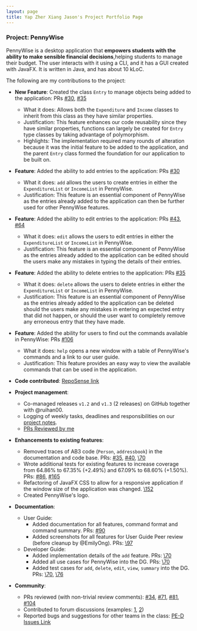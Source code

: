 ```yaml
---
layout: page
title: Yap Zher Xiang Jason's Project Portfolio Page
---
```


### Project: PennyWise

PennyWise is a desktop application that **empowers students with the ability to make sensible financial decisions**,helping students to manage their budget. The user interacts with it using a CLI, and it has a GUI created with JavaFX. It is written in Java, and has about 10 kLoC.

The following are my contributions to the project:

* **New Feature**: Created the class `Entry` to manage objects being added to the application: PRs [\#30](https://github.com/AY2223S1-CS2103T-W17-2/tp/pull/30), [\#35](https://github.com/AY2223S1-CS2103T-W17-2/tp/pull/35)
  * What it does: Allows both the `Expenditure` and `Income` classes to inherit from this class as they have similar properties.
  * Justification: This feature enhances our code reusability since they have similar properties, functions can largely be
  created for `Entry` type classes by taking advantage of polymorphism.
  * Highlights: The implementation required many rounds of alteration because it was the initial feature to be added to the application,
  and the parent `Entry` class formed the foundation for our application to be built on.

* **Feature**: Added the ability to add entries to the application: PRs [\#30](https://github.com/AY2223S1-CS2103T-W17-2/tp/pull/30)
  * What it does: `add` allows the users to create entries in either the `ExpenditureList` or `IncomeList` in PennyWise.
  * Justification: This feature is an essential component of PennyWise as the entries already added to the application
  can then be further used for other PennyWise features.

* **Feature**: Added the ability to edit entries to the application: PRs [\#43](https://github.com/AY2223S1-CS2103T-W17-2/tp/pull/43), [\#64](https://github.com/AY2223S1-CS2103T-W17-2/tp/pull/64)
  * What it does: `edit` allows the users to edit entries in either the `ExpenditureList` or `IncomeList` in PennyWise.
  * Justification: This feature is an essential component of PennyWise as the entries already added to the application
    can be edited should the users make any mistakes in typing the details of their entries.

* **Feature**: Added the ability to delete entries to the application: PRs [\#35](https://github.com/AY2223S1-CS2103T-W17-2/tp/pull/35)
  * What it does: `delete` allows the users to delete entries in either the `ExpenditureList` or `IncomeList` in PennyWise.
  * Justification: This feature is an essential component of PennyWise as the entries already added to the application
    can be deleted should the users make any mistakes in entering an expected entry that did not happen, or should the
    user want to completely remove any erroneous entry that they have made.

* **Feature**: Added the ability for users to find out the commands available in PennyWise: PRs [\#106](https://github.com/AY2223S1-CS2103T-W17-2/tp/pull/106)
  * What it does: `help` opens a new window with a table of PennyWise's commands and a link to our user guide.
  * Justification: This feature provides an easy way to view the available commands that can be used in the application.

* **Code contributed**: [RepoSense link](https://nus-cs2103-ay2223s1.github.io/tp-dashboard/?search=JasonYapzx&breakdown=true)

* **Project management**:
  * Co-managed releases `v1.2` and `v1.3` (2 releases) on GitHub together with @ruihan00.
  * Logging of weekly tasks, deadlines and responsibilities on our [project notes](https://docs.google.com/document/d/1Mrw3zaZRBr7LHu4YoR7R4CeEvzR8Gmlznl0NBMUvOWA/edit?usp=sharing).
  * [PRs Reviewed by me](https://github.com/AY2223S1-CS2103T-W17-2/tp/pulls?page=1&q=is%3Apr+reviewed-by%3AJasonYapzx)

* **Enhancements to existing features**:
  * Removed traces of AB3 code (`Person`, `addressbook`) in the documentation and code base. PRs: [\#35](https://github.com/AY2223S1-CS2103T-W17-2/tp/pull/35), [\#40](https://github.com/AY2223S1-CS2103T-W17-2/tp/pull/40), [\70](https://github.com/AY2223S1-CS2103T-W17-2/tp/pull/70)
  * Wrote additional tests for existing features to increase coverage from 64.86% to 67.35% (+2.49%) and 67.09% to 68.60% (+1.50%). PRs: [\#86](https://github.com/AY2223S1-CS2103T-W17-2/tp/pull/86), [\#165](https://github.com/AY2223S1-CS2103T-W17-2/tp/pull/165)
  * Refactoring of JavaFX CSS to allow for a responsive application if the window size of the application was changed. [\152](https://github.com/AY2223S1-CS2103T-W17-2/tp/pull/152)
  * Created PennyWise's logo.

* **Documentation**:
  * User Guide:
    * Added documentation for all features, command format and command summary. PRs: [\#90](https://github.com/AY2223S1-CS2103T-W17-2/tp/pull/90)
    * Added screenshots for all features for User Guide Peer review (before cleanup by @EmilyOng). PRs: [\97](https://github.com/AY2223S1-CS2103T-W17-2/tp/pull/97)
  * Developer Guide:
    * Added implementation details of the `add` feature. PRs: [\70](https://github.com/AY2223S1-CS2103T-W17-2/tp/pull/70)
    * Added all use cases for PennyWise into the DG. PRs: [\70](https://github.com/AY2223S1-CS2103T-W17-2/tp/pull/70)
    * Added test cases for `add`, `delete`, `edit`, `view`, `summary` into the DG. PRs: [\70](https://github.com/AY2223S1-CS2103T-W17-2/tp/pull/70), [\76](https://github.com/AY2223S1-CS2103T-W17-2/tp/pull/76)

* **Community**:
  * PRs reviewed (with non-trivial review comments): [\#34](https://github.com/AY2223S1-CS2103T-W17-2/tp/pull/34), [\#71](https://github.com/AY2223S1-CS2103T-W17-2/tp/pull/71), [\#81](https://github.com/AY2223S1-CS2103T-W17-2/tp/pull/81), [\#104](https://github.com/AY2223S1-CS2103T-W17-2/tp/pull/104)
  * Contributed to forum discussions (examples: [1](https://github.com/nus-cs2103-AY2223S1/forum/issues/212#issuecomment-1248864789), [2](https://github.com/nus-cs2103-AY2223S1/forum/issues/227#issuecomment-1249389582))
  * Reported bugs and suggestions for other teams in the class: [PE-D Issues Link](https://github.com/JasonYapzx/ped/issues)
